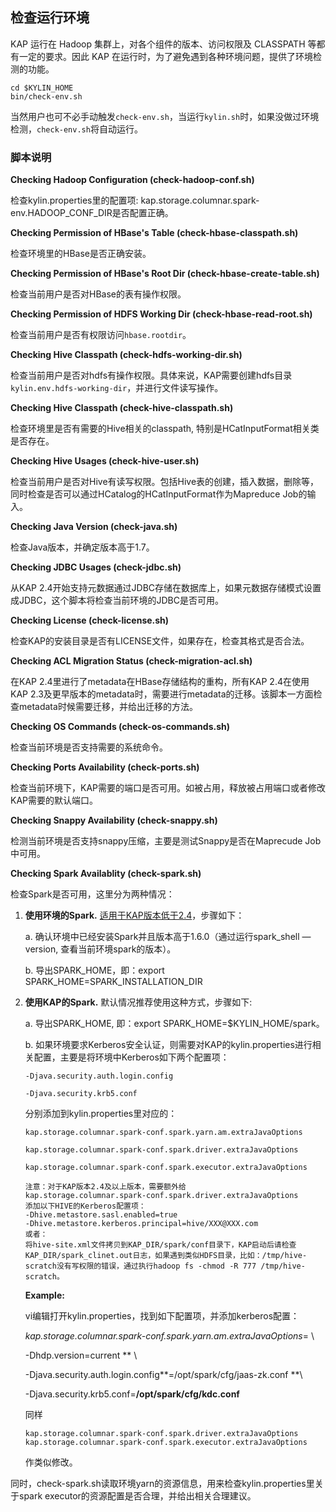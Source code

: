 ## 检查运行环境

KAP 运行在 Hadoop 集群上，对各个组件的版本、访问权限及 CLASSPATH 等都有一定的要求。因此 KAP 在运行时，为了避免遇到各种环境问题，提供了环境检测的功能。

```shell
cd $KYLIN_HOME
bin/check-env.sh
```

当然用户也可不必手动触发`check-env.sh`，当运行`kylin.sh`时，如果没做过环境检测，`check-env.sh`将自动运行。

### 脚本说明

**Checking Hadoop Configuration (check-hadoop-conf.sh)**

检查kylin.properties里的配置项: kap.storage.columnar.spark-env.HADOOP_CONF_DIR是否配置正确。

**Checking Permission of HBase's Table (check-hbase-classpath.sh)**

检查环境里的HBase是否正确安装。

**Checking Permission of HBase's Root Dir (check-hbase-create-table.sh)**

检查当前用户是否对HBase的表有操作权限。

**Checking Permission of HDFS Working Dir (check-hbase-read-root.sh)**

检查当前用户是否有权限访问`hbase.rootdir`。

**Checking Hive Classpath (check-hdfs-working-dir.sh)**

检查当前用户是否对hdfs有操作权限。具体来说，KAP需要创建hdfs目录`kylin.env.hdfs-working-dir`，并进行文件读写操作。

**Checking Hive Classpath (check-hive-classpath.sh)**

检查环境里是否有需要的Hive相关的classpath, 特别是HCatInputFormat相关类是否存在。

**Checking Hive Usages (check-hive-user.sh)**

检查当前用户是否对Hive有读写权限。包括Hive表的创建，插入数据，删除等，同时检查是否可以通过HCatalog的HCatInputFormat作为Mapreduce Job的输入。

**Checking Java Version (check-java.sh)**

检查Java版本，并确定版本高于1.7。

**Checking JDBC Usages (check-jdbc.sh)**

从KAP 2.4开始支持元数据通过JDBC存储在数据库上，如果元数据存储模式设置成JDBC，这个脚本将检查当前环境的JDBC是否可用。

**Checking License (check-license.sh)**

检查KAP的安装目录是否有LICENSE文件，如果存在，检查其格式是否合法。

**Checking ACL Migration Status (check-migration-acl.sh)**

在KAP 2.4里进行了metadata在HBase存储结构的重构，所有KAP 2.4在使用KAP 2.3及更早版本的metadata时，需要进行metadata的迁移。该脚本一方面检查metadata时候需要迁移，并给出迁移的方法。

**Checking OS Commands  (check-os-commands.sh)**

检查当前环境是否支持需要的系统命令。

**Checking Ports Availability (check-ports.sh)**

检查当前环境下，KAP需要的端口是否可用。如被占用，释放被占用端口或者修改KAP需要的默认端口。

**Checking Snappy Availability (check-snappy.sh)**

检测当前环境是否支持snappy压缩，主要是测试Snappy是否在Maprecude Job中可用。

**Checking Spark Availablity (check-spark.sh)**

检查Spark是否可用，这里分为两种情况：

1. **使用环境的Spark.** <u>适用于KAP版本低于2.4</u>，步骤如下：

   a. 确认环境中已经安装Spark并且版本高于1.6.0（通过运行spark_shell —version, 查看当前环境spark的版本）。

   b. 导出SPARK_HOME，即：export SPARK_HOME=SPARK_INSTALLATION_DIR

2. **使用KAP的Spark.**  默认情况推荐使用这种方式，步骤如下:

   a. 导出SPARK_HOME, 即：export SPARK_HOME=$KYLIN_HOME/spark。

   b. 如果环境要求Kerberos安全认证，则需要对KAP的kylin.properties进行相关配置，主要是将环境中Kerberos如下两个配置项：

   `-Djava.security.auth.login.config`

   `-Djava.security.krb5.conf`

   分别添加到kylin.properties里对应的：

   `kap.storage.columnar.spark-conf.spark.yarn.am.extraJavaOptions`

   `kap.storage.columnar.spark-conf.spark.driver.extraJavaOptions`

   `kap.storage.columnar.spark-conf.spark.executor.extraJavaOptions`

   ```
   注意：对于KAP版本2.4及以上版本，需要额外给
   kap.storage.columnar.spark-conf.spark.driver.extraJavaOptions
   添加以下HIVE的Kerberos配置项：
   -Dhive.metastore.sasl.enabled=true
   -Dhive.metastore.kerberos.principal=hive/XXX@XXX.com
   或者：
   将hive-site.xml文件拷贝到KAP_DIR/spark/conf目录下，KAP启动后请检查KAP_DIR/spark_clinet.out日志，如果遇到类似HDFS目录，比如：/tmp/hive-scratch没有写权限的错误，通过执行hadoop fs -chmod -R 777 /tmp/hive-scratch。
   ```

   **Example:**

   vi编辑打开kylin.properties，找到如下配置项，并添加kerberos配置：

   *kap.storage.columnar.spark-conf.spark.yarn.am.extraJavaOptions*= \

   -Dhdp.version=current ** \

   -Djava.security.auth.login.config**=/opt/spark/cfg/jaas-zk.conf **\

   -Djava.security.krb5.conf=**/opt/spark/cfg/kdc.conf**

   同样

   `kap.storage.columnar.spark-conf.spark.driver.extraJavaOptions`	    `kap.storage.columnar.spark-conf.spark.executor.extraJavaOptions`

   作类似修改。


同时，check-spark.sh读取环境yarn的资源信息，用来检查kylin.properties里关于spark executor的资源配置是否合理，并给出相关合理建议。